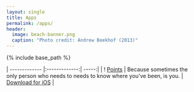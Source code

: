 ```yaml
---
layout: single
title: Apps
permalink: /apps/
header:
  image: beach-banner.png
  caption: "Photo credit: Andrew Beekhof (2013)"
---
```


{% include base_path %}

| ------------- |:-------------:| -----:|
| ! [Points](http://www.points-app.net/images/Points-120.png "Points - Personal Location Diary")
| Because sometimes the only person who needs to needs to know where you've been, is you.
| [Download for iOS](https://itunes.apple.com/us/app/points/id892787828?ls=1&mt=8)
|